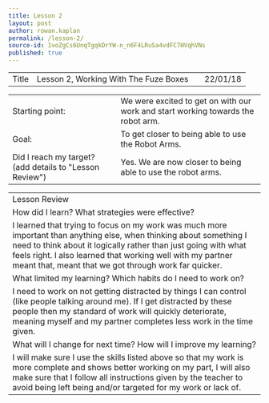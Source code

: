 ```yaml
---
title: Lesson 2
layout: post
author: rowan.kaplan
permalink: /lesson-2/
source-id: 1voZgCs6UnqTgqkDrYW-n_n6F4LRuSa4vdFC7HVqhVNs
published: true
---
```

<table>
  <tr>
    <td>Title</td>
    <td>Lesson 2, Working With The Fuze Boxes</td>
    <td></td>
    <td>22/01/18</td>
  </tr>
</table>


<table>
  <tr>
    <td>Starting point:</td>
    <td>We were excited to get on with our work and start working towards the robot arm.</td>
  </tr>
  <tr>
    <td>Goal:</td>
    <td>To get closer to being able to use the Robot Arms.</td>
  </tr>
  <tr>
    <td>Did I reach my target?
(add details to "Lesson Review")</td>
    <td>Yes. We are now closer to being able to use the robot arms.</td>
  </tr>
</table>


<table>
  <tr>
    <td>Lesson Review</td>
  </tr>
  <tr>
    <td>How did I learn? What strategies were effective?</td>
  </tr>
  <tr>
    <td>I learned that trying to focus on my work was much more important than anything else, when thinking about something I need to think about it logically rather than just going with what feels right. I also learned that working well with my partner meant that, meant that we got through work far quicker.</td>
  </tr>
  <tr>
    <td>What limited my learning? Which habits do I need to work on?</td>
  </tr>
  <tr>
    <td>I need to work on not getting distracted by things I can control (like people talking around me). If I get distracted by these people then my standard of work will quickly deteriorate, meaning myself and my partner completes less work in the time given. </td>
  </tr>
  <tr>
    <td>What will I change for next time? How will I improve my learning?</td>
  </tr>
  <tr>
    <td>I will make sure I use the skills listed above so that my work is more complete and shows better working on my part, I will also make sure that I follow all instructions given by the teacher to avoid being left being and/or targeted for my work or lack of.</td>
  </tr>
</table>



